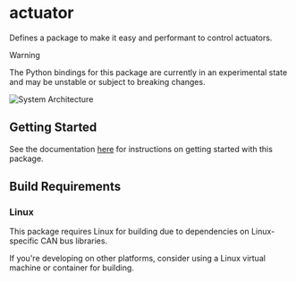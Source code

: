 # actuator

Defines a package to make it easy and performant to control actuators.

> [!WARNING]
> The Python bindings for this package are currently in an experimental state and may be unstable or subject to breaking changes.

![System Architecture](./docs/architecture.png)

## Getting Started

See the documentation [here](https://docs.kscale.dev/software/actuators/overview) for instructions on getting started with this package.

## Build Requirements

### Linux
This package requires Linux for building due to dependencies on Linux-specific CAN bus libraries.

If you're developing on other platforms, consider using a Linux virtual machine or container for building.
